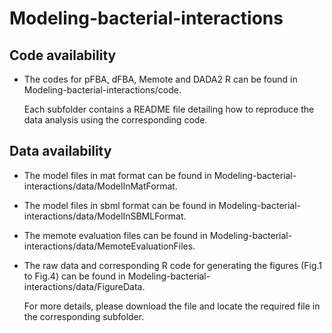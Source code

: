 # Modeling-bacterial-interactions

Code availability
-------
- The codes for pFBA, dFBA, Memote and DADA2 R can be found in Modeling-bacterial-interactions/code.

  Each subfolder contains a README file detailing how to reproduce the data analysis using the corresponding code.

Data availability
-------
- The model files in mat format can be found in Modeling-bacterial-interactions/data/ModelInMatFormat.

- The model files in sbml format can be found in Modeling-bacterial-interactions/data/ModelInSBMLFormat.

- The memote evaluation files can be found in Modeling-bacterial-interactions/data/MemoteEvaluationFiles.

- The raw data and corresponding R code for generating the figures (Fig.1 to Fig.4) can be found in Modeling-bacterial-interactions/data/FigureData.

  For more details, please download the file and locate the required file in the corresponding subfolder.  

 
